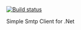 [![Build status](https://ci.appveyor.com/api/projects/status/1v1ffnsbxwvcjsip?svg=true)](https://ci.appveyor.com/project/bogan87/nsmtp)

Simple Smtp Client for .Net
